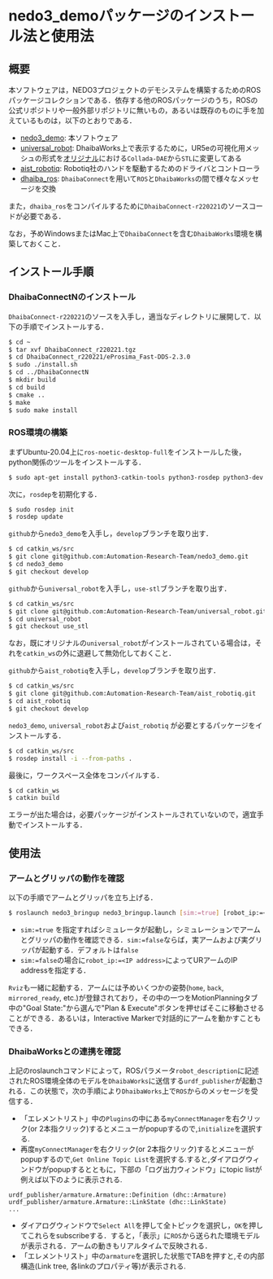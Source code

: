 nedo3_demoパッケージのインストール法と使用法
==================================================

## 概要
本ソフトウェアは，NEDO3プロジェクトのデモシステムを構築するためのROSパッケージコレクションである．依存する他のROSパッケージのうち，ROSの公式リポジトリや一般外部リポジトリに無いもの，あるいは既存のものに手を加えているものは，以下のとおりである．

- [nedo3_demo](https://github.com/Automation-Research-Team/nedo3_demo): 本ソフトウェア
- [universal_robot](https://github.com/Automation-Research-Team/universal_robot): DhaibaWorks上で表示するために，UR5eの可視化用メッシュの形式を[オリジナル](https://github.com/ros-industrial/universal_robot.git)における`Collada-DAE`から`STL`に変更してある
- [aist_robotiq](https://github.com/Automation-Research-Team/aist_robotiq): Robotiq社のハンドを駆動するためのドライバとコントローラ
- [dhaiba_ros](https://github.com/Automation-Research-Team/dhaiba_ros): `DhaibaConnect`を用いて`ROS`と`DhaibaWorks`の間で様々なメッセージを交換

また，`dhaiba_ros`をコンパイルするために`DhaibaConnect-r220221`のソースコードが必要である．

なお，予めWindowsまたはMac上で`DhaibaConnect`を含む`DhaibaWorks`環境を構築しておくこと．

## インストール手順
### DhaibaConnectNのインストール
`DhaibaConnect-r220221`のソースを入手し，適当なディレクトリに展開して．以下の手順でインストールする．
```bash
$ cd ~
$ tar xvf DhaibaConnect_r220221.tgz
$ cd DhaibaConnect_r220221/eProsima_Fast-DDS-2.3.0
$ sudo ./install.sh
$ cd ../DhaibaConnectN
$ mkdir build
$ cd build
$ cmake ..
$ make
$ sudo make install
```

### ROS環境の構築
まずUbuntu-20.04上に`ros-noetic-desktop-full`をインストールした後，python関係のツールをインストールする．
```bash
$ sudo apt-get install python3-catkin-tools python3-rosdep python3-dev python3-numpy python3-pip python3-setuptools
```
次に，`rosdep`を初期化する．
```bash
$ sudo rosdep init
$ rosdep update
```
`github`から`nedo3_demo`を入手し，`develop`ブランチを取り出す．
```bash
$ cd catkin_ws/src
$ git clone git@github.com:Automation-Research-Team/nedo3_demo.git
$ cd nedo3_demo
$ git checkout develop
```
`github`から`universal_robot`を入手し，`use-stl`ブランチを取り出す．
```bash
$ cd catkin_ws/src
$ git clone git@github.com:Automation-Research-Team/universal_robot.git
$ cd universal_robot
$ git checkout use_stl
```
なお，既にオリジナルの`universal_robot`がインストールされている場合は，それを`catkin_ws`の外に退避して無効化しておくこと．

`github`から`aist_robotiq`を入手し，`develop`ブランチを取り出す．
```bash
$ cd catkin_ws/src
$ git clone git@github.com:Automation-Research-Team/aist_robotiq.git
$ cd aist_robotiq
$ git checkout develop
```
`nedo3_demo`, `universal_robot`および`aist_robotiq` が必要とするパッケージをインストールする．
```bash
$ cd catkin_ws/src
$ rosdep install -i --from-paths .
```
最後に，ワークスペース全体をコンパイルする．
```bash
$ cd catkin_ws
$ catkin build
```
エラーが出た場合は，必要パッケージがインストールされていないので，適宜手動でインストールする．

## 使用法
### アームとグリッパの動作を確認
以下の手順でアームとグリッパを立ち上げる．
```bash
$ roslaunch nedo3_bringup nedo3_bringup.launch [sim:=true] [robot_ip:=<IP address>]
```
 - `sim:=true` を指定すればシミュレータが起動し，シミュレーションでアームとグリッパの動作を確認できる．`sim:=false`ならば，実アームおよび実グリッパが起動する．デフォルトは`false`
 - `sim:=false`の場合に`robot_ip:=<IP address>`によってURアームのIP addressを指定する．

`Rviz`も一緒に起動する．アームには予めいくつかの姿勢(`home`, `back`, `mirrored_ready`, etc.)が登録されており，その中の一つをMotionPlanningタブ中の"Goal State:"から選んで"Plan & Execute"ボタンを押せばそこに移動させることができる．あるいは，Interactive Markerで対話的にアームを動かすこともできる．

### DhaibaWorksとの連携を確認
上記のroslaunchコマンドによって，ROSパラメータ`robot_description`に記述されたROS環境全体のモデルを`DhaibaWorks`に送信する`urdf_publisher`が起動される．この状態で，次の手順により`DhaibaWorks`上で`ROS`からのメッセージを受信する．

 - 「エレメントリスト」中の`Plugins`の中にある`myConnectManager`を右クリック(or 2本指クリック)するとメニューがpopupするので,`initialize`を選択する.
 - 再度`myConnectManager`を右クリック(or 2本指クリック)するとメニューが
popupするので,`Get Online Topic List`を選択する.すると,ダイアログウィンドウがpopupするとともに，下部の「ログ出力ウィンドウ」にtopic listが例えば以下のように表示される.

```
urdf_publisher/armature.Armature::Definition (dhc::Armature)
urdf_publisher/armature.Armature::LinkState (dhc::LinkState)
...
```
 - ダイアログウィンドウで`Select All`を押して全トピックを選択し，`OK`を押してこれらをsubscribeする．すると，「表示」に`ROS`から送られた環境モデルが表示される．アームの動きもリアルタイムで反映される．
 - 「エレメントリスト」中の`armature`を選択した状態でTABを押すと,その内部構造(Link tree, 各linkのプロパティ等)が表示される.